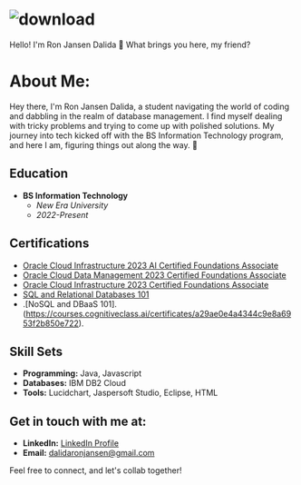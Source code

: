 



# ![download](https://github.com/rnmc981/RonDalida/assets/99196862/43ca1d68-783f-4c8d-b80d-a67415cdafdb)

Hello! I'm Ron Jansen Dalida 👋 
What brings you here, my friend?

# About Me:

Hey there, I'm Ron Jansen Dalida, a student navigating the world of coding and dabbling in the realm of database management. I find myself dealing with tricky problems and trying to come up with polished solutions. My journey into tech kicked off with the BS Information Technology program, and here I am, figuring things out along the way. 🚀

## Education

- **BS Information Technology**
  - *New Era University*
  - *2022-Present*

## Certifications

- [Oracle Cloud Infrastructure 2023 AI Certified Foundations Associate](https://catalog-education.oracle.com/pls/certview/sharebadge?id=AA93B30CEAA887D5871BBBFD46B84BEC30C0235024D553F79D4DA463218B5225&fbclid=IwAR1h2-DaJ_k1hEOwgrbgaqeLpsQLZ_tvQb4Aw5PRoeGPO5zzPA2p6o694sY1)
- [Oracle Cloud Data Management 2023 Certified Foundations Associate](https://catalog-education.oracle.com/pls/certview/sharebadge?id=BE88B2AAFE44B4133AEAA093BF2880969E3D7BFC90C817F758B590FE4878E8F1&fbclid=IwAR1y3v_-eXIEPx53ML-FmNyKYVLhKT-La0fg3yLGniahHV4Kq_3di7iAU0A2)
- [Oracle Cloud Infrastructure 2023 Certified Foundations Associate](https://catalog-education.oracle.com/pls/certview/sharebadge?id=0DACB7C9E17E53658D324213AE551DA472BF5BD62C93E12968F4E30B8137347D&fbclid=IwAR1we_a2GtpEJ9AwhCPaS4IHnKpgCHvdl-9wV47PjXPdjwl4EY7pDK-z858)
- [SQL and Relational Databases 101](https://courses.cognitiveclass.ai/certificates/b9431ce255b54a128f91834932e95d1a)
- .[NoSQL and DBaaS 101].(https://courses.cognitiveclass.ai/certificates/a29ae0e4a4344c9e8a6953f2b850e722).

## Skill Sets

- **Programming:** Java, Javascript
- **Databases:** IBM DB2 Cloud
- **Tools:** Lucidchart, Jaspersoft Studio, Eclipse, HTML

## Get in touch with me at:

- **LinkedIn:** [LinkedIn Profile](https://www.linkedin.com/in/ron-jansen-dalida-4117892a2/)
- **Email:** dalidaronjansen@gmail.com

 Feel free to connect, and let's collab together! 

